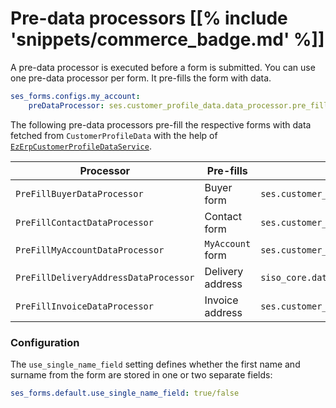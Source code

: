# Pre-data processors [[% include 'snippets/commerce_badge.md' %]]

A pre-data processor is executed before a form is submitted. You can use one pre-data processor per form.
It pre-fills the form with data.

``` yaml
ses_forms.configs.my_account:
    preDataProcessor: ses.customer_profile_data.data_processor.pre_fill_my_account 
```

The following pre-data processors pre-fill the respective forms with data fetched from `CustomerProfileData`
with the help of [`EzErpCustomerProfileDataService`](../../customers/customers_api/customer_profile_data_components/customer_profile_data_services.md).

|Processor|Pre-fills|Service ID|
|---|---|---|
|`PreFillBuyerDataProcessor`|Buyer form|`ses.customer_profile_data.data_processor.pre_fill_buyer`|
|`PreFillContactDataProcessor`|Contact form|`ses.customer_profile_data.data_processor.pre_fill_contact`|
|`PreFillMyAccountDataProcessor`|`MyAccount` form|`ses.customer_profile_data.data_processor.pre_fill_my_account`|
|`PreFillDeliveryAddressDataProcessor`|Delivery address|`siso_core.data_processor.pre_fill_delivery_address`|
|`PreFillInvoiceDataProcessor`|Invoice address|`ses.customer_profile_data.data_processor.pre_fill_invoice`|

### Configuration

The `use_single_name_field` setting defines whether the first name and surname from the form are stored in one or two separate fields:

``` yaml
ses_forms.default.use_single_name_field: true/false
```
